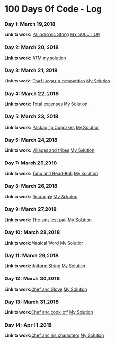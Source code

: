 # 100 Days Of Code - Log
### Day 1: March 19,2018

**Link to work:** [Palindromic String](https://www.hackerearth.com/practice/basic-programming/input-output/basics-of-input-output/practice-problems/algorithm/palindrome-check-2/)
[MY SOLUTION](https://github.com/mansibhandari2897/initial/blob/master/HACKEREARTH/palindromic%20string)

### Day 2: March 20, 2018

**Link to work:** [ATM](https://www.codechef.com/problems/HS08TEST)
[my solution](https://github.com/mansibhandari2897/initial/blob/master/codechef/ATM)

### Day 3: March 21, 2018

**Link to work:** [Chef judges a competition](https://www.codechef.com/problems/CO92JUDG)
[My Solution](https://github.com/mansibhandari2897/initial/blob/master/codechef/chef%20judges%20a%20competition)

### Day 4: March 22, 2018

**Link to work:** [Total expenses](https://www.codechef.com/problems/FLOW009)
[My Solution](https://github.com/mansibhandari2897/initial/blob/master/codechef/Total%20Expenses)

### Day 5: March 23, 2018

**Link to work:** [Packaging Cupcakes](https://www.codechef.com/problems/MUFFINS3)
[My Solution](https://github.com/mansibhandari2897/initial/blob/master/codechef/Packaging%20Cupcakes)

### Day 6: March 24,2018

**Link to work:** [Villages and tribes](https://www.codechef.com/problems/VILTRIBE)
[My Solution](https://github.com/mansibhandari2897/initial/blob/master/codechef/villages%20and%20tribes)

### Day 7: March 25,2018

**Link to work:** [Tanu and Head-Bob](https://www.codechef.com/submit/HEADBOB)
[My Solution](https://github.com/mansibhandari2897/initial/blob/master/codechef/Tanu%20and%20head-bob)

### Day 8: March 26,2018

**Link to work:** [Rectangle](https://www.codechef.com/problems/RECTANGL)
[My Solution](https://github.com/mansibhandari2897/initial/blob/master/codechef/Rectangle)

### Day 9: March 27,2018

**Link to work:** [The smallest pair](https://www.codechef.com/problems/SMPAIR)
[My Solution](https://github.com/mansibhandari2897/initial/blob/master/codechef/the%20smallest%20pair)

### Day 10: March 28,2018

**Link to work:**[Magical Word](https://www.hackerearth.com/practice/basic-programming/input-output/basics-of-input-output/practice-problems/algorithm/magical-word/)
[My Solution](https://github.com/mansibhandari2897/initial/blob/master/HACKEREARTH/magical%20word)

### Day 11: March 29,2018

**Link to work:**[Uniform String](https://www.codechef.com/problems/STRLBP)
[My Solution](https://github.com/mansibhandari2897/initial/blob/master/codechef/Uniform%20stringa)

### Day 12: March 30,2018

**Link to work:**[Chef and Glove](https://www.codechef.com/problems/CHEGLOVE)
[My Solution](https://github.com/mansibhandari2897/initial/blob/master/codechef/chef%20and%20glove)

### Day 13: March 31,2018

**Link to work:**[Chef and cook_off](https://www.codechef.com/problems/CCOOK)
[My Solution](https://github.com/mansibhandari2897/initial/blob/master/codechef/Chef%20and%20cook-off)

### Day 14: April 1,2018

**Link to work:**[Chef and his characters](https://www.codechef.com/problems/CHEFCHR)
[My Solution](https://github.com/mansibhandari2897/initial/blob/master/codechef/Chef%20n%20his%20characters)



